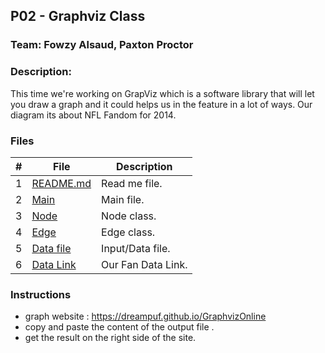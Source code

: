 ## P02 - Graphviz Class    
### Team: Fowzy Alsaud, Paxton Proctor

### Description:
This time we're working on GrapViz which is a software library that will let you draw a graph and it could helps us in the feature in a lot of ways. Our diagram its about NFL Fandom for 2014.

### Files

|   #   | File     | Description                      |
| :---: | -------- | -------------------------------- |
|   1   | [README.md](README.md)</a> | Read me file. |
|   2   | [Main](main.cpp)</a> | Main file. |
|   3   | [Node](Node.h)</a> | Node class. |
|   4   | [Edge](Edge.h)</a> | Edge class. |
|   5   | [Data file](input.txt)</a> | Input/Data file. |
|   6   | <a href="https://interactive.twitter.com/nfl_followers2014/#?mode=team&team=all">Data Link</a> | Our Fan Data Link. |



### Instructions

- graph website : https://dreampuf.github.io/GraphvizOnline
- copy and paste the content of the output file .
- get the result on the right side of the site.
